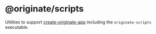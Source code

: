 # @originate/scripts

Utilities to support [create-originate-app](https://www.npmjs.com/package/create-originate-app)
including the `originate-scripts` executable.
